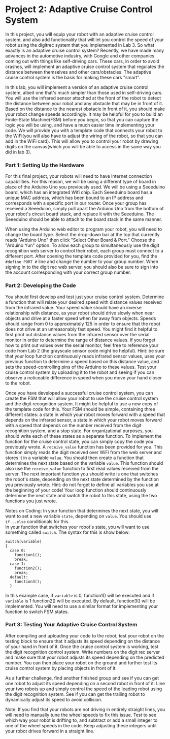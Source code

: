 Project 2: Adaptive Cruise Control System
======================
In this project, you will equip your robot with an adaptive cruise control system, and also add functionality that will let you control the speed of your robot using the digitrec system that you implemented in Lab 3. So what exactly is an adaptive cruise control system? Recently, we have made many advances in the automotive industry, with Google and other companies coming out with things like self-driving cars. These cars, in order to avoid crashes, will implement an adaptive cruise control system that regulates the distance between themselves and other cars/obstacles. The adaptive cruise control system is the basis for making these cars "smart".

In this lab, you will implement a version of an adaptive cruise control system, albeit one that's much simpler than those used in self-driving cars. You will use the infrared sensor attached at the front of the robot to detect the distance between your robot and any obstacle that may be in front of it. Based on the distance to the nearest obstacle in front of it, you should make your robot change speeds accordingly. It may be helpful for you to build an Finite-State Machine(FSM) before you begin, so that you can capture the logic you will be using, and have a much easier time implementing your code. We will provide you with a template code that connects your robot to the WiFi(you will also have to adjust the wiring of the robot, so that you can add in the WiFi card). This will allow you to control your robot by drawing digits on the canvas(which you will be able to access in the same way you did in lab 3). 

### Part 1: Setting Up the Hardware
For this final project, your robots will need to have Internet connection capabilities.  For this reason, we will be using a different type of board in place of the Arduino Uno you previously used. We will be using a Seeeduino board, which has an integrated Wifi chip. Each Seeeduino board has a unique MAC address, which has been bound to an IP address and corresponds with a specific port in our router. Once your group has received a Seeeduino, simply pull apart the Arduino Uno from the bottom of your robot's circuit board stack, and replace it with the Seeeduino. The Seeeduino should be able to attach to the board stack in the same manner. 

When using the Arduino web editor to program your robot, you will need to change the board type. Select the drop-down bar at the top that currently reads "Arduino Uno" then click "Select Other Board & Port."  Choose the "Arduino Yun" option. To allow each group to simultaneously use the digit recognition web server to control their robot, each group must connect to a different port. After opening the template code provided for you, find the `#define PORT #` line and change the number to your group number.  When signing in to the digit rec web server, you should also be sure to sign into the account corresponding with your correct group number.


### Part 2: Developing the Code 
You should first develop and test just your cruise control system. Determine a function that will relate your desired speed with distance values received from the infrared value. Your speed value should have an inverse relationship with distance, as your robot should drive slowly when near objects and drive at a faster speed when far away from objects.  Speeds should range from 0 to approximately 125 in order to ensure that the robot does not drive at an unreasonably fast speed.  You might find it helpful to first print out distance values from the infrared sensor over the serial monitor in order to determine the range of distance values.  If you forget how to print out values over the serial monitor, feel free to reference your code from Lab 2 (the grayscale sensor code might be helpful).  Hint: be sure that your loop function continuously reads infrared sensor values, uses your previous function to determine a speed based on this distance value, and sets the speed-controlling pins of the Arduino to these values.  Test your cruise control system by uploading it to the robot and seeing if you can observe a noticeable difference in speed when you move your hand closer to the robot. 

Once you have developed a successful cruise control system, you can create the FSM that will allow your robot to use the cruise control system and the digit recognition system.  It might be helpful to use a new copy of the template code for this. Your FSM should be simple, containing three different states: a state in which your robot moves forward with a speed that depends on the infrared sensor, a state in which your robot moves forward with a speed that depends on the number received from the digit recognition system, and a stop state. For organizational purposes, you should write each of these states as a separate function.  To implement the function for the cruise control state, you can simply copy the code you previously wrote. A `receive_value` function has been provided for you.  This function simply reads the digit received over WiFi from the web server and stores it in a variable `value`. You should then create a function that determines the next state based on the variable `value`. This function should also use the `receive_value` function to first read values received from the server. The next important function you should write is one that switches the robot's state, depending on the next state determined by the function you previously wrote.  Hint: do not forget to define all variables you use at the beginning of your code! Your loop function should continuously determine the next state and switch the robot to this state, using the two functions you just wrote. 

Notes on Coding: 
In your function that determines the next state, you will want to set a new variable `state`, depending on `value`.  You should use `if...else` conditionals for this.  
In your function that switches your robot's state, you will want to use something called `switch`.  The syntax for this is show below: 
```
switch(variable)
{
  case 0:
    function1();
    break;
  case 1: 
    function2();
    break;
  default: 
    function3();
  }
  ```
  In this example case, if `variable` is 0, function1() will be executed and if `variable` is 1 function2() will be executed.  By         default, function3() will be implemented. You will need to use a similar format for implementing your function to switch FSM states.
  
### Part 3: Testing Your Adaptive Cruise Control System
After compiling and uploading your code to the robot, test your robot on the testing block to ensure that it adjusts its speed depending on the distance of your hand in front of it.  Once the cruise control system is working, test the digit recognition control system. Write numbers on the digit rec server and make sure that your robot adjusts its speed depending on the predicted number. You can then place your robot on the ground and further test its cruise control system by placing objects in front of it.  

As a further challenge, find another finished group and see if you can get one robot to adjust its speed depending on a second robot in front of it. Line your two robots up and simply control the speed of the leading robot using the digit recognition system.  See if you can get the trailing robot to dynamically adjust its speed to avoid collision. 
  
Note: If you find that your robots are not driving in entirely straight lines, you will need to manually tune the wheel speeds to fix this issue. Test to see which way your robot is drifting to, and subtract or add a small integer to one of the wheel speeds in the code. Keep adjusting these integers until your robot drives forward in a straight line. 
